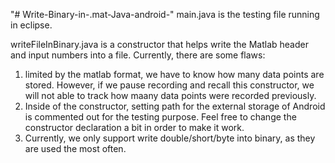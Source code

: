 "# Write-Binary-in-.mat-Java-android-" 
main.java is the testing file running in eclipse.

writeFileInBinary.java is a constructor that helps write the Matlab header and input numbers into a file.
Currently, there are some flaws:

1. limited by the matlab format, we have to know how many data points are stored. However, if we pause recording and recall this constructor, we will not able to track how maany data points were recorded previously.
2. Inside of the constructor, setting path for the external storage of Android is commented out for the testing purpose. Feel free to change the constructor declaration a bit in order to make it work.
3. Currently, we only support write double/short/byte into binary, as they are used the most often.
